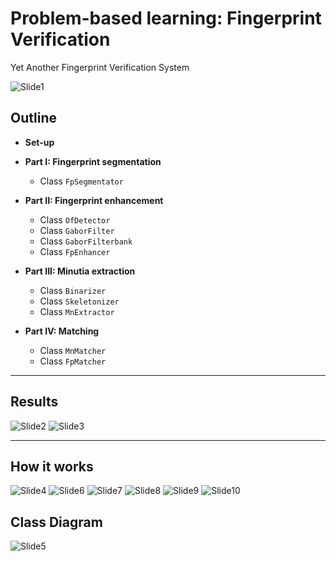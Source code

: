 # Problem-based learning: Fingerprint Verification
Yet Another Fingerprint Verification System

![Slide1](https://user-images.githubusercontent.com/22574003/69008528-086b4b00-097e-11ea-8b00-097d35a9c921.jpeg)

## Outline
- **Set-up**
- **Part I: Fingerprint segmentation**
  - Class `FpSegmentator`

- **Part II: Fingerprint enhancement**
  - Class `OfDetector`
  - Class `GaborFilter`
  - Class `GaborFilterbank`
  - Class `FpEnhancer`

- **Part III: Minutia extraction**
  - Class `Binarizer`
  - Class `Skeletonizer`
  - Class `MnExtractor`

- **Part IV: Matching**
  - Class `MnMatcher`
  - Class `FpMatcher`

***

## Results
![Slide2](https://user-images.githubusercontent.com/22574003/69008529-0903e180-097e-11ea-94fb-7ee4f00c97a3.jpeg)
![Slide3](https://user-images.githubusercontent.com/22574003/69008531-099c7800-097e-11ea-9e1f-1c6783bd1afd.jpeg)

***

## How it works
![Slide4](https://user-images.githubusercontent.com/22574003/69008533-099c7800-097e-11ea-93e5-8c47bf08101e.jpeg)
![Slide6](https://user-images.githubusercontent.com/22574003/69008535-099c7800-097e-11ea-9b83-deb123c7d416.jpeg)
![Slide7](https://user-images.githubusercontent.com/22574003/69008537-0a350e80-097e-11ea-8035-b2e7cc43e490.jpeg)
![Slide8](https://user-images.githubusercontent.com/22574003/69008538-0a350e80-097e-11ea-91ea-6c425bd43483.jpeg)
![Slide9](https://user-images.githubusercontent.com/22574003/69008539-0acda500-097e-11ea-95aa-14c3b822b9cb.jpeg)
![Slide10](https://user-images.githubusercontent.com/22574003/69008540-0acda500-097e-11ea-9507-c6290bd449a7.jpeg)

## Class Diagram
![Slide5](https://user-images.githubusercontent.com/22574003/69008534-099c7800-097e-11ea-8683-3687405b2685.jpeg)
